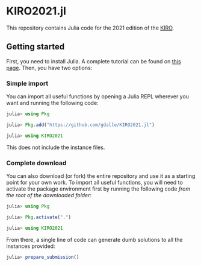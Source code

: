 # KIRO2021.jl

This repository contains Julia code for the 2021 edition of the [KIRO](https://kiro.enpc.org/index.php).

## Getting started

First, you need to install Julia. A complete tutorial can be found on [this page](https://gdalle.github.io/IntroJulia/). Then, you have two options:

### Simple import

You can import all useful functions by opening a Julia REPL wherever you want and running the following code:

```julia
julia> using Pkg

julia> Pkg.add("https://github.com/gdalle/KIRO2021.jl")

julia> using KIRO2021
```

This does not include the instance files.

### Complete download

You can also download (or fork) the entire repository and use it as a starting point for your own work. To import all useful functions, you will need to activate the package environment first by running the following code *from the root of the downloaded folder*:

```julia
julia> using Pkg

julia> Pkg.activate(".")

julia> using KIRO2021
```

From there, a single line of code can generate dumb solutions to all the instances provided:

```julia
julia> prepare_submission()
```
